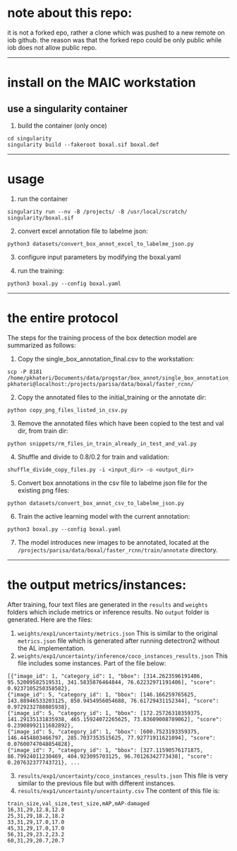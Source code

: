 
# note about this repo:
it is not a forked epo, rather a clone which was pushed to a new remote on iob github. the reason was that the forked repo could be only public while iob does not allow public repo.

---------------------------------
# install on the MAIC workstation
## use a singularity container
1. build the container (only once)
```
cd singularity
singularity build --fakeroot boxal.sif boxal.def
```
---------------------------------
# usage
1. run the container
```
singularity run --nv -B /projects/ -B /usr/local/scratch/ singularity/boxal.sif
```
2. convert excel annotation file to labelme json:
```
python3 datasets/convert_box_annot_excel_to_labelme_json.py
```
3. configure input parameters by modifying the boxal.yaml

4. run the training:
```
python3 boxal.py --config boxal.yaml
```

---------------------------------
# the entire protocol 
The steps for the training process of the box detection model are summarized as follows:
1. Copy  the single_box_annotation_final.csv to the workstation:
```
scp -P 8181 /home/pkhateri/Documents/data/progstar/box_annot/single_box_annotation_final.csv pkhateri@localhost:/projects/parisa/data/boxal/faster_rcnn/
```
2. Copy the annotated files to the initial_training or the annotate dir:
```
python copy_png_files_listed_in_csv.py
```
3. Remove the annotated files which have been copied to the test and val dir, from train dir:
```
python snippets/rm_files_in_train_already_in_test_and_val.py
```
4. Shuffle and divide to 0.8/0.2 for train and validation:
```
shuffle_divide_copy_files.py -i <input_dir> -o <output_dir>
```
5. Convert box annotations in the csv file to labelme json file for the existing png files:
```
python datasets/convert_box_annot_csv_to_labelme_json.py
```
6. Train the active learning model with the current annotation:
```
python3 boxal.py --config boxal.yaml
```
7. The  model introduces new images to be annotated, located at the `/projects/parisa/data/boxal/faster_rcnn/train/annotate` directory.

------------------------------------
# the output metrics/instances:
After training, four text files are generated in the `results` and `weights` folders which include metrics or inference results. No `output` folder is generated. Here are the files:
1. `weights/exp1/uncertainty/metrics.json`
This is similar to the original `metrics.json` file which is generated after running detectron2 without the AL implementation.
2. `weights/exp1/uncertainty/inference/coco_instances_results.json`
This file includes some instances. Part of the file below:
```
[{"image_id": 1, "category_id": 1, "bbox": [314.2623596191406, 95.52009582519531, 341.5835876464844, 76.62232971191406], "score": 0.9237105250358582},
{"image_id": 5, "category_id": 1, "bbox": [146.166259765625, 143.88946533203125, 850.9454956054688, 76.61729431152344], "score": 0.9729232788085938},
{"image_id": 5, "category_id": 1, "bbox": [172.25726318359375, 141.29135131835938, 465.15924072265625, 73.83609008789062], "score": 0.23908992111682892},
{"image_id": 5, "category_id": 1, "bbox": [600.7523193359375, 146.4454803466797, 285.7037353515625, 77.92771911621094], "score": 0.07600747048854828},
{"image_id": 7, "category_id": 1, "bbox": [327.11590576171875, 86.79924011230469, 404.923095703125, 96.70126342773438], "score": 0.207632377743721}, ...
```
3. `results/exp1/uncertainty/coco_instances_results.json`
This file is very similar to the previous file but with different instances.
4. `results/exp1/uncertainty/uncertainty.csv`
The content of this file is: 
```
train_size,val_size,test_size,mAP,mAP-damaged
16,31,29,12.8,12.8
25,31,29,18.2,18.2
33,31,29,17.0,17.0
45,31,29,17.0,17.0
56,31,29,23.2,23.2
60,31,29,20.7,20.7
```
